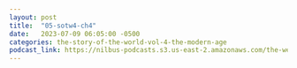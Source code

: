 ```yaml
---
layout: post
title:  "05-sotw4-ch4"
date:   2023-07-09 06:05:00 -0500
categories: the-story-of-the-world-vol-4-the-modern-age
podcast_link: https://nilbus-podcasts.s3.us-east-2.amazonaws.com/the-well-trained-mind/The%20Story%20of%20the%20World%20Vol.%204%20The%20Modern%20Age/05-sotw4-ch4.mp3
---
```

